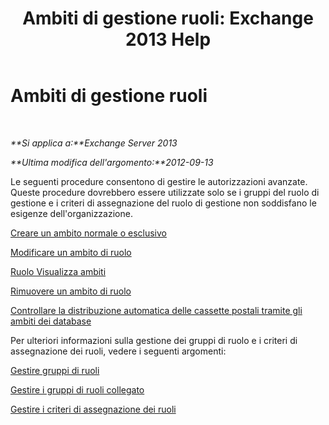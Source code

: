 ﻿---
title: 'Ambiti di gestione ruoli: Exchange 2013 Help'
TOCTitle: Ambiti di gestione ruoli
ms:assetid: f8f5b205-dd47-4fc3-8322-3fa115ae475a
ms:mtpsurl: https://technet.microsoft.com/it-it/library/Dd351270(v=EXCHG.150)
ms:contentKeyID: 50482058
ms.date: 05/22/2018
mtps_version: v=EXCHG.150
ms.translationtype: MT
---

# Ambiti di gestione ruoli

 

_**Si applica a:**Exchange Server 2013_

_**Ultima modifica dell'argomento:**2012-09-13_

Le seguenti procedure consentono di gestire le autorizzazioni avanzate. Queste procedure dovrebbero essere utilizzate solo se i gruppi del ruolo di gestione e i criteri di assegnazione del ruolo di gestione non soddisfano le esigenze dell'organizzazione.

[Creare un ambito normale o esclusivo](create-a-regular-or-exclusive-scope-exchange-2013-help.md)

[Modificare un ambito di ruolo](change-a-role-scope-exchange-2013-help.md)

[Ruolo Visualizza ambiti](view-role-scopes-exchange-2013-help.md)

[Rimuovere un ambito di ruolo](remove-a-role-scope-exchange-2013-help.md)

[Controllare la distribuzione automatica delle cassette postali tramite gli ambiti dei database](control-automatic-mailbox-distribution-using-database-scopes-exchange-2013-help.md)

Per ulteriori informazioni sulla gestione dei gruppi di ruolo e i criteri di assegnazione dei ruoli, vedere i seguenti argomenti:

[Gestire gruppi di ruoli](manage-role-groups-exchange-2013-help.md)

[Gestire i gruppi di ruoli collegato](manage-linked-role-groups-exchange-2013-help.md)

[Gestire i criteri di assegnazione dei ruoli](manage-role-assignment-policies-exchange-2013-help.md)

